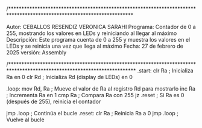 /***********************************************************************************************************************

Autor: CEBALLOS RESENDIZ VERONICA SARAHI
Programa: Contador de 0 a 255, mostrando los valores en LEDs y reiniciando al llegar al máximo
Descripción: Este programa cuenta de 0 a 255 y muestra los valores en el LEDs y se reinicia una vez que llega al máximo
Fecha: 27 de febrero de 2025
versión: Assembly

/************************************************************************************************************************
.start:
clr Ra ; Inicializa Ra en 0
clr Rd ; Inicializa Rd (display de LEDs) en 0

.loop:
mov Rd, Ra ; Mueve el valor de Ra al registro Rd para mostrarlo
inc Ra ; Incrementa Ra en 1
cmp Ra ; Compara Ra con 255
jz .reset ; Si Ra es 0 (después de 255), reinicia el contador

jmp .loop     ; Continúa el bucle
.reset:
clr Ra ; Reinicia Ra a 0
jmp .loop ; Vuelve al bucle
